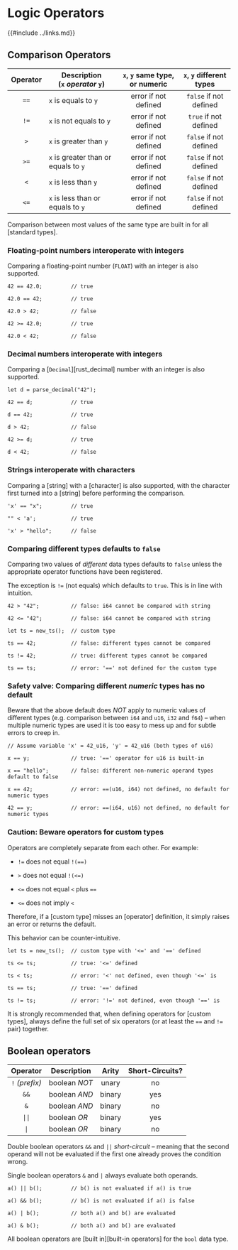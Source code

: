 Logic Operators
==============

{{#include ../links.md}}

Comparison Operators
--------------------

| Operator | Description<br/>(`x` _operator_ `y`) | `x`, `y` same type, or numeric | `x`, `y` different types |
| :------: | ------------------------------------ | :----------------------------: | :----------------------: |
|   `==`   | `x` is equals to `y`                 |      error if not defined      |  `false` if not defined  |
|   `!=`   | `x` is not equals to `y`             |      error if not defined      |  `true` if not defined   |
|   `>`    | `x` is greater than `y`              |      error if not defined      |  `false` if not defined  |
|   `>=`   | `x` is greater than or equals to `y` |      error if not defined      |  `false` if not defined  |
|   `<`    | `x` is less than `y`                 |      error if not defined      |  `false` if not defined  |
|   `<=`   | `x` is less than or equals to `y`    |      error if not defined      |  `false` if not defined  |

Comparison between most values of the same type are built in for all [standard types].

### Floating-point numbers interoperate with integers

Comparing a floating-point number (`FLOAT`) with an integer is also supported.

```rust,no_run
42 == 42.0;         // true

42.0 == 42;         // true

42.0 > 42;          // false

42 >= 42.0;         // true

42.0 < 42;          // false
```

### Decimal numbers interoperate with integers

Comparing a [`Decimal`][rust_decimal] number with an integer is also supported.

```rust,no_run
let d = parse_decimal("42");

42 == d;            // true

d == 42;            // true

d > 42;             // false

42 >= d;            // true

d < 42;             // false
```

### Strings interoperate with characters

Comparing a [string] with a [character] is also supported, with the character first turned into a
[string] before performing the comparison.

```rust,no_run
'x' == "x";         // true

"" < 'a';           // true

'x' > "hello";      // false
```

### Comparing different types defaults to `false`

Comparing two values of _different_ data types defaults to `false` unless the appropriate operator
functions have been registered.

The exception is `!=` (not equals) which defaults to `true`. This is in line with intuition.

```rust,no_run
42 > "42";          // false: i64 cannot be compared with string

42 <= "42";         // false: i64 cannot be compared with string

let ts = new_ts();  // custom type

ts == 42;           // false: different types cannot be compared

ts != 42;           // true: different types cannot be compared

ts == ts;           // error: '==' not defined for the custom type
```

### Safety valve: Comparing different _numeric_ types has no default

Beware that the above default does _NOT_ apply to numeric values of different types
(e.g. comparison between `i64` and `u16`, `i32` and `f64`) &ndash; when multiple numeric types are
used it is too easy to mess up and for subtle errors to creep in.

```rust,no_run
// Assume variable 'x' = 42_u16, 'y' = 42_u16 (both types of u16)

x == y;             // true: '==' operator for u16 is built-in

x == "hello";       // false: different non-numeric operand types default to false

x == 42;            // error: ==(u16, i64) not defined, no default for numeric types

42 == y;            // error: ==(i64, u16) not defined, no default for numeric types
```

### Caution: Beware operators for custom types

Operators are completely separate from each other.  For example:

* `!=` does not equal `!(==)`

* `>` does not equal `!(<=)`

* `<=` does not equal `<` plus `==`

* `<=` does not imply `<`

Therefore, if a [custom type] misses an [operator] definition, it simply raises an error
or returns the default.

This behavior can be counter-intuitive.

```rust,no_run
let ts = new_ts();  // custom type with '<=' and '==' defined

ts <= ts;           // true: '<=' defined

ts < ts;            // error: '<' not defined, even though '<=' is

ts == ts;           // true: '==' defined

ts != ts;           // error: '!=' not defined, even though '==' is
```

It is strongly recommended that, when defining operators for [custom types], always define the full set
of six operators (or at least the `==` and `!=` pair) together.


Boolean operators
-----------------

|     Operator      | Description   | Arity  | Short-Circuits? |
| :---------------: | ------------- | :----: | :-------------: |
|  `!` _(prefix)_   | boolean _NOT_ | unary  |       no        |
|       `&&`        | boolean _AND_ | binary |       yes       |
|        `&`        | boolean _AND_ | binary |       no        |
| <code>\|\|</code> | boolean _OR_  | binary |       yes       |
|  <code>\|</code>  | boolean _OR_  | binary |       no        |

Double boolean operators `&&` and `||` _short-circuit_ &ndash; meaning that the second operand will not be evaluated
if the first one already proves the condition wrong.

Single boolean operators `&` and `|` always evaluate both operands.

```rust,no_run
a() || b();         // b() is not evaluated if a() is true

a() && b();         // b() is not evaluated if a() is false

a() | b();          // both a() and b() are evaluated

a() & b();          // both a() and b() are evaluated
```

All boolean operators are [built in][built-in operators] for the `bool` data type.
